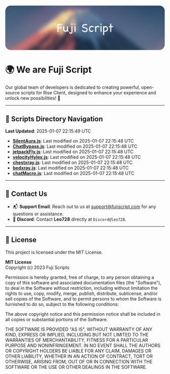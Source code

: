 ![Banner](.github/b.webp)

# 🌍 **We are Fuji Script**

Our global team of developers is dedicated to creating powerful, open-source scripts for Rise Client, designed to enhance your experience and unlock new possibilities! 🌟

---
<!-- SCRIPTS_NAVIGATION_START -->
## 📂 **Scripts Directory Navigation**

**Last Updated**: 2025-01-07 22:15:49 UTC

- **[SilentAura.js](scripts/SilentAura.js)**: Last modified on 2025-01-07 22:15:48 UTC
- **[ChatBypass.js](scripts/ChatBypass.js)**: Last modified on 2025-01-07 22:15:48 UTC
- **[jetpackFly.js](scripts/jetpackFly.js)**: Last modified on 2025-01-07 22:15:48 UTC
- **[velocityHylex.js](scripts/velocityHylex.js)**: Last modified on 2025-01-07 22:15:48 UTC
- **[chestxray.js](scripts/chestxray.js)**: Last modified on 2025-01-07 22:15:48 UTC
- **[bedxray.js](scripts/bedxray.js)**: Last modified on 2025-01-07 22:15:48 UTC
- **[chatMacro.js](scripts/chatMacro.js)**: Last modified on 2025-01-07 22:15:48 UTC

<!-- SCRIPTS_NAVIGATION_END -->

---

## 💬 **Contact Us**  
- 📬 **Support Email**: Reach out to us at [support@fujiscript.com](mailto:support@fujiscript.com) for any questions or assistance.  
- 💬 **Discord**: Contact **Leo728** directly at `Discord@leo728`.

---

## 📜 **License**

This project is licensed under the MIT License.  

**MIT License**  
Copyright (c) 2023 Fuji Scripts  

Permission is hereby granted, free of charge, to any person obtaining a copy of this software and associated documentation files (the "Software"), to deal in the Software without restriction, including without limitation the rights to use, copy, modify, merge, publish, distribute, sublicense, and/or sell copies of the Software, and to permit persons to whom the Software is furnished to do so, subject to the following conditions:  

The above copyright notice and this permission notice shall be included in all copies or substantial portions of the Software.  

THE SOFTWARE IS PROVIDED "AS IS", WITHOUT WARRANTY OF ANY KIND, EXPRESS OR IMPLIED, INCLUDING BUT NOT LIMITED TO THE WARRANTIES OF MERCHANTABILITY, FITNESS FOR A PARTICULAR PURPOSE AND NONINFRINGEMENT. IN NO EVENT SHALL THE AUTHORS OR COPYRIGHT HOLDERS BE LIABLE FOR ANY CLAIM, DAMAGES OR OTHER LIABILITY, WHETHER IN AN ACTION OF CONTRACT, TORT OR OTHERWISE, ARISING FROM, OUT OF OR IN CONNECTION WITH THE SOFTWARE OR THE USE OR OTHER DEALINGS IN THE SOFTWARE.  
